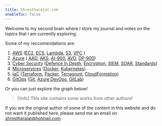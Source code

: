 ```yaml
---
title: Shrestharajat.com
enableToc: false
---
```


Welcome to my second brain where I store my journal and notes on the topics that I am currently exploring. 

Some of my reccomendations are: 
1. [AWS](Cloud%20Computing/AWS/AWS.md) ([EC2](Cloud%20Computing/AWS/Compute/EC2.md), [ECS](Cloud%20Computing/AWS/Compute/ECS.md), [Lambda](Cloud%20Computing/AWS/Compute/Lambda.md), [S3](Cloud%20Computing/AWS/Storage/S3.md), [VPC](Cloud%20Computing/AWS/Networking/VPC.md) )
2. [Azure](Cloud%20Computing/Azure/Azure.md) ( [AAD](Cloud%20Computing/Azure/AAD.md), [AKS](Microservice%20Architecture/AKS/AKS.md), [AI-900](Cloud%20Computing/Azure/AI-900.md), [AVD](Cloud%20Computing/Azure/AVD.md), [DP-900](Cloud%20Computing/Azure/DP-900.md))
3. [Cyber Security](Cyber%20Security/Cyber%20Security.md) ([Defence In Depth](Cyber%20Security/Cloud%20Security/Defence%20In%20Depth.md), [Encryption](Cyber%20Security/Cryptography/Encryption.md), [SIEM](Cyber%20Security/SIEM.md), [SOAR](Cyber%20Security/SOAR.md), [Standards](Cyber%20Security/Standards.md))
4. [Microservices](Microservices) ([Docker](Microservice%20Architecture/Docker/Docker.md), [Kubernetes](Microservice%20Architecture/Kubernetes/Kubernetes.md))
5. [IaC](DevOps/IAC/IaC.md) ([Terraform](DevOps/IAC/Terraform/Terraform.md), [Packer](DevOps/IAC/Packer/Packer.md), [Terragrunt](DevOps/IAC/Terraform/Terragrunt.md), [CloudFormation](Cloud%20Computing/AWS/Application%20Integration/CloudFormation.md))
6. [GitOps](GitOps.md) ([Git](DevOps/GitOps/Git.md), [Azure DevOps](DevOps/CICD/Azure%20DevOps.md), [GitLab](DevOps/SCR/GitLab.md))

Or you can just explore the graph below!

> [!info]
> This site contains some works from other authors! 

If you are the original author of some of the content in this website and do not want it published here, please send me an email on shrestharajat@hotmail.com 